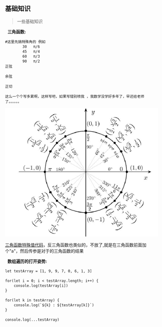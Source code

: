 ## 基础知识

> 一些基础知识

&nbsp;&nbsp;**三角函数:**
```
#这里先搞特殊角的 例如 
        30   π/6
        45   π/4
        60   π/3
        90   π/2
正弦

余弦

正切

这么一个个写多累啊，这样写吧，如果写错别喷我 ，我数学没学好多年了，早还给老师了。。。。。。

```
![三角函数](./img/sanjiao.jpg)

[三角函数特殊值代码](../../tiku/repos/ataolaGT_B_0002_sanjiao.js)，反三角函数也类似的，不放了,就是在三角函数前面加个"a"，然后传参是对于的三角函数的结果


&nbsp;&nbsp;**数组遍历的打开姿势:**
```
let testArray = [1, 9, 9, 7, 0, 6, 1, 3]

for(let i = 0; i < testArray.length; i++) {
	console.log(testArray[i])
}

for(let k in testArray) {
	console.log(`${k} : ${testArray[k]}`)
}

console.log(...testArray)

```



